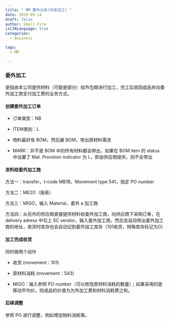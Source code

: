 ```yaml
---
title: " MM 委外业务(外发加工) "
date: 2019-09-14
draft: false
author: Small Fire
isCJKLanguage: true
categories: 
  - business

tags: 
  - MM

---
```


### 委外加工

是指由本公司提供材料（可能是部分）给外包商进行加工，完工后收回成品并向委外加工商支付加工费的业务方式。

#### 创建委外加工订单

- 订单类型：NB


- ITEM类别：L


- 物料最好有 BOM，然后展 BOM，带出原材料需求


- MARK：并不是 BOM 中的所有材料都会带出，如果在 BOM item 的 status 中设置了 Mat. Provision indicator 为 L，即由供应商提供，则不会带出

#### 发料给委外加工商

方法一：transfer，t-code MB1B，Movement type 541，指定 PO number

方法二：ME2O（报表）

方法三：MIGO，输入 Material，委外 a 加工商

方法四：从另外的供应商直接提供材料给委外加工商，向供应商下采购订单，在 delivery adress 中勾上 SC vendor，输入委外加工商，然后会自动带出委外加工商的地址，收货时库存也会自动记到委外加工库存（101收货，特殊库存标记为O）

#### 加工完成收货

同时做两个动作

- 收货 (movement：101)


- 原材料消耗 (movement：543)


- MIGO：输入参照 PO number（可以修改原材料消耗的数量）；如果采用的是移动平均价，则成品的价值为为外加工费和材料消耗费之和。

#### 后续调整

参照 PO 进行调整，例如增加物料消耗等。


